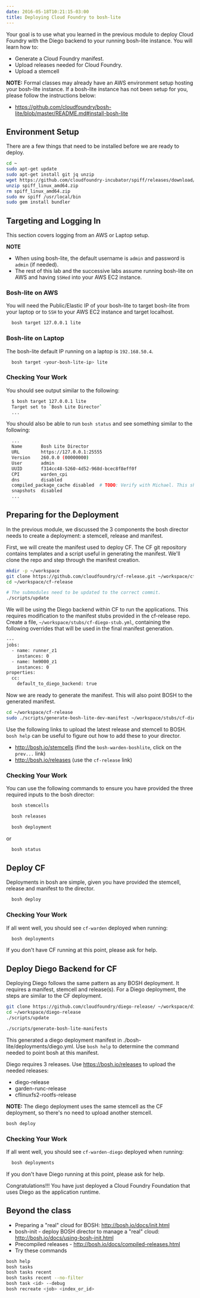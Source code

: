 ```yaml
---
date: 2016-05-18T10:21:15-03:00
title: Deploying Cloud Foundry to bosh-lite
---
```


Your goal is to use what you learned in the previous module to deploy Cloud Foundry with the Diego backend to your running bosh-lite instance. You will learn how to:

- Generate a Cloud Foundry manifest.
- Upload releases needed for Cloud Foundry.
- Upload a stemcell

**NOTE:** Formal classes may already have an AWS environment setup hosting your bosh-lite instance. If a bosh-lite instance has not been setup for you, please follow the instructions below:

- https://github.com/cloudfoundry/bosh-lite/blob/master/README.md#install-bosh-lite

## Environment Setup
There are a few things that need to be installed before we are ready to deploy.

```sh
cd ~
sudo apt-get update
sudo apt-get install git jq unzip
wget https://github.com/cloudfoundry-incubator/spiff/releases/download/v1.0.8/spiff_linux_amd64.zip
unzip spiff_linux_amd64.zip
rm spiff_linux_amd64.zip
sudo mv spiff /usr/local/bin
sudo gem install bundler
```

## Targeting and Logging In
This section covers logging from an AWS or Laptop setup.

**NOTE**

- When using bosh-lite, the default username is `admin` and password is `admin` (if needed).
- The rest of this lab and the successive labs assume running bosh-lite on AWS and having `SSHed` into your AWS EC2 instance.

### Bosh-lite on AWS
You will need the Public/Elastic IP of your bosh-lite to target bosh-lite from your laptop or to `SSH` to your AWS EC2 instance and target localhost.

```sh
  bosh target 127.0.0.1 lite
```
### Bosh-lite on Laptop

The bosh-lite default IP running on a laptop is `192.168.50.4`.  

```sh
  bosh target <your-bosh-lite-ip> lite
```

### Checking Your Work

You should see output similar to the following:

```sh
  $ bosh target 127.0.0.1 lite
  Target set to `Bosh Lite Director`
  ...
```

You should also be able to run `bosh status` and see something similar to the following:

```sh
  ...
  Name       Bosh Lite Director
  URL        https://127.0.0.1:25555
  Version    260.0.0 (00000000)
  User       admin
  UUID       f314cc48-5260-4d52-968d-bcec8f8eff0f
  CPI        warden_cpi
  dns        disabled
  compiled_package_cache disabled  # TODO: Verify with Michael. This showed enable my laptop.
  snapshots  disabled
  ...
```

## Preparing for the Deployment

In the previous module, we discussed the 3 components the bosh director needs to create a deployment: a stemcell, release and manifest.

First, we will create the manifest used to deploy CF. The CF git repository contains templates and a script useful in generating the manifest. We'll clone the repo and step through the manifest creation.

```sh
mkdir -p ~/workspace
git clone https://github.com/cloudfoundry/cf-release.git ~/workspace/cf-release
cd ~/workspace/cf-release

# The submodules need to be updated to the correct commit.
./scripts/update
```

We will be using the Diego backend within CF to run the applications. This requires modification to the manifest stubs provided in the cf-release repo. Create a file, `~/workspace/stubs/cf-diego-stub.yml`, containing the following overrides that will be used in the final manifest generation.

```sh
---
jobs:
  - name: runner_z1
    instances: 0
  - name: hm9000_z1
    instances: 0
properties:
  cc:
    default_to_diego_backend: true
```

Now we are ready to generate the manifest. This will also point BOSH to the
generated manifest.

```sh
cd ~/workspace/cf-release
sudo ./scripts/generate-bosh-lite-dev-manifest ~/workspace/stubs/cf-diego-stub.yml
```

Use the following links to upload the latest release and stemcell to BOSH.  `bosh help` can be useful to figure out how to add these to your director.

- http://bosh.io/stemcells (find the `bosh-warden-boshlite`, click on the `prev...` link)
- http://bosh.io/releases (use the `cf-release` link)

### Checking Your Work

You can use the following commands to ensure you have provided the three required inputs to the bosh director:

```sh
  bosh stemcells
```

```sh
  bosh releases
```

```sh
  bosh deployment
```

 or

```sh
  bosh status
```


## Deploy CF

Deployments in bosh are simple, given you have provided the stemcell, release and manifest to the director.


```sh
  bosh deploy
```

### Checking Your Work

If all went well, you should see `cf-warden` deployed when running:

```sh
  bosh deployments
```

If you don't have CF running at this point, please ask for help.

## Deploy Diego Backend for CF
Deploying Diego follows the same pattern as any BOSH deployment. It requires a manifest, stemcell and release(s). For a Diego deployment, the steps are similar to the CF deployment.

```sh
git clone https://github.com/cloudfoundry/diego-release/ ~/workspace/diego-release
cd ~/workspace/diego-release
./scripts/update

./scripts/generate-bosh-lite-manifests
```

This generated a diego deployment manifest in ./bosh-lite/deployments/diego.yml. Use `bosh help` to determine the command needed to point bosh at this manifest.

Diego requires 3 releases. Use https://bosh.io/releases to upload the needed releases:

- diego-release
- garden-runc-release
- cflinuxfs2-rootfs-release

**NOTE:** The diego deployment uses the same stemcell as the CF deployment, so there's no need to upload another stemcell.

```sh
bosh deploy
```

### Checking Your Work

If all went well, you should see `cf-warden-diego` deployed when running:

```sh
  bosh deployments
```

If you don't have Diego running at this point, please ask for help.

Congratulations!!! You have just deployed a Cloud Foundry Foundation that uses Diego as the application runtime.

## Beyond the class

* Preparing a "real" cloud for BOSH: http://bosh.io/docs/init.html
* bosh-init - deploy BOSH director to manage a "real" cloud: http://bosh.io/docs/using-bosh-init.html
* Precompiled releases - http://bosh.io/docs/compiled-releases.html
* Try these commands

```sh
bosh help
bosh tasks
bosh tasks recent
bosh tasks recent --no-filter
bosh task <id> --debug
bosh recreate <job> <index_or_id>
```
